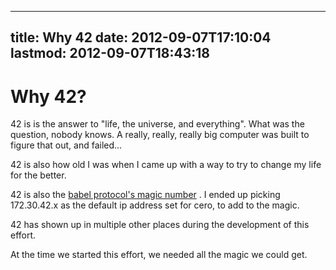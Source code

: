 
---
title: Why 42
date: 2012-09-07T17:10:04
lastmod: 2012-09-07T18:43:18
---
Why 42?
=======

42 is is the answer to "life, the universe, and everything". What was
the question, nobody knows. A really, really, really big computer was
built to figure that out, and failed...

42 is also how old I was when I came up with a way to try to change my
life for the better.

42 is also the [babel protocol's magic
number](http://tools.ietf.org/html/draft-chroboczek-babel-routing-protocol-05)
. I ended up picking 172.30.42.x as the default ip address set for cero,
to add to the magic.

42 has shown up in multiple other places during the development of this
effort.

At the time we started this effort, we needed all the magic we could
get.
